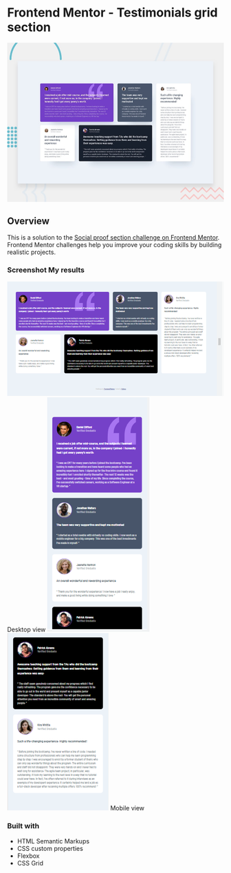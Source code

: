 # Frontend Mentor - Testimonials grid section

![Design preview for the Testimonials grid section coding challenge](./design/desktop-preview.jpg)

## Overview
This is a solution to the [Social proof section challenge on Frontend Mentor](https://www.frontendmentor.io/challenges/social-proof-section-6e0qTv_bA). Frontend Mentor challenges help you improve your coding skills by building realistic projects. 

### Screenshot My results
<img src="/design/finished-results/desktop.PNG">
Desktop view


<img src="/design/finished-results/mobile-1.PNG">
<img src="/design/finished-results/mobile-2.PNG">
Mobile view

### Built with
- HTML Semantic Markups
- CSS custom properties
- Flexbox
- CSS Grid